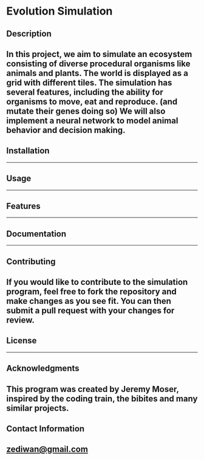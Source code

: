 # Evolution Simulation


## Description

In this project, we aim to simulate an ecosystem consisting of diverse procedural organisms like animals and plants.
The world is displayed as a grid with different tiles. 
The simulation has several features, including the ability for organisms to move, eat and reproduce. (and mutate their genes doing so)
We will also implement a neural network to model animal behavior and decision making.
---

## Installation

---

## Usage

---

## Features

---

## Documentation

---

## Contributing

If you would like to contribute to the simulation program, feel free to fork the repository and make changes as you see fit. 
You can then submit a pull request with your changes for review.
---

## License

---

## Acknowledgments

This program was created by Jeremy Moser, inspired by the coding train, the bibites and many similar projects.
---

## Contact Information

zediwan@gmail.com
---